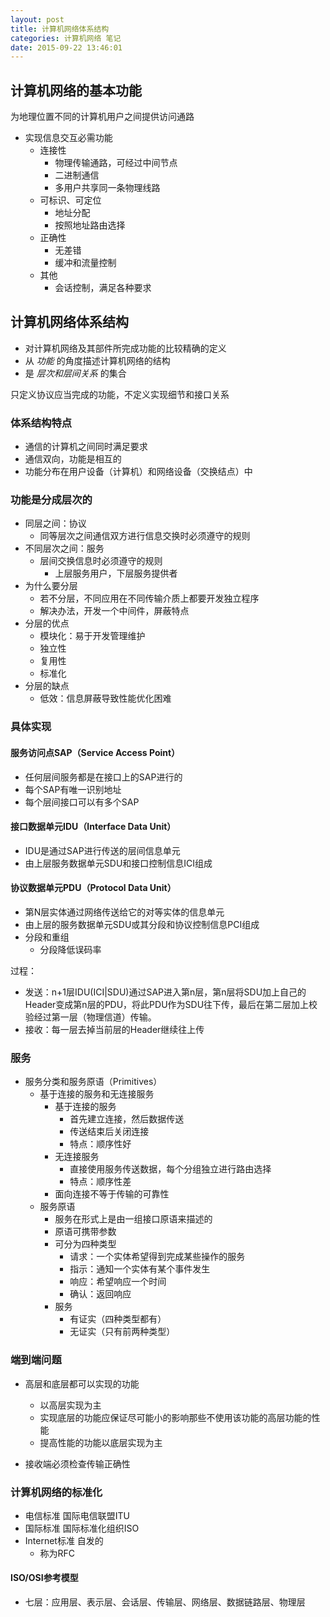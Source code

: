 ```yaml
---
layout: post
title: 计算机网络体系结构
categories: 计算机网络 笔记
date: 2015-09-22 13:46:01
---
```


## 计算机网络的基本功能
为地理位置不同的计算机用户之间提供访问通路

* 实现信息交互必需功能
    * 连接性
        * 物理传输通路，可经过中间节点
        * 二进制通信
        * 多用户共享同一条物理线路
    * 可标识、可定位
        * 地址分配
        * 按照地址路由选择
    * 正确性
        * 无差错
        * 缓冲和流量控制
    * 其他
        * 会话控制，满足各种要求

## 计算机网络体系结构
* 对计算机网络及其部件所完成功能的比较精确的定义
* 从 *功能* 的角度描述计算机网络的结构
* 是 *层次和层间关系* 的集合

只定义协议应当完成的功能，不定义实现细节和接口关系

### 体系结构特点
* 通信的计算机之间同时满足要求
* 通信双向，功能是相互的
* 功能分布在用户设备（计算机）和网络设备（交换结点）中

### 功能是分成层次的
* 同层之间：协议
    * 同等层次之间通信双方进行信息交换时必须遵守的规则
* 不同层次之间：服务
    * 层间交换信息时必须遵守的规则
        * 上层服务用户，下层服务提供者
* 为什么要分层
    * 若不分层，不同应用在不同传输介质上都要开发独立程序
    * 解决办法，开发一个中间件，屏蔽特点
* 分层的优点
    * 模块化：易于开发管理维护
    * 独立性
    * 复用性
    * 标准化
* 分层的缺点
    * 低效：信息屏蔽导致性能优化困难

### 具体实现

#### 服务访问点SAP（Service Access Point）
* 任何层间服务都是在接口上的SAP进行的
* 每个SAP有唯一识别地址
* 每个层间接口可以有多个SAP

#### 接口数据单元IDU（Interface Data Unit）
* IDU是通过SAP进行传送的层间信息单元
* 由上层服务数据单元SDU和接口控制信息ICI组成

#### 协议数据单元PDU（Protocol Data Unit）
* 第N层实体通过网络传送给它的对等实体的信息单元
* 由上层的服务数据单元SDU或其分段和协议控制信息PCI组成
* 分段和重组
    * 分段降低误码率

过程：

* 发送：n+1层IDU(ICI|SDU)通过SAP进入第n层，第n层将SDU加上自己的Header变成第n层的PDU，将此PDU作为SDU往下传，最后在第二层加上校验经过第一层（物理信道）传输。
* 接收：每一层去掉当前层的Header继续往上传

### 服务
* 服务分类和服务原语（Primitives）
    * 基于连接的服务和无连接服务
        * 基于连接的服务
            * 首先建立连接，然后数据传送
            * 传送结束后关闭连接
            * 特点：顺序性好
        * 无连接服务
            * 直接使用服务传送数据，每个分组独立进行路由选择
            * 特点：顺序性差
        * 面向连接不等于传输的可靠性
    * 服务原语
        * 服务在形式上是由一组接口原语来描述的
        * 原语可携带参数
        * 可分为四种类型
            * 请求：一个实体希望得到完成某些操作的服务
            * 指示：通知一个实体有某个事件发生
            * 响应：希望响应一个时间
            * 确认：返回响应
        * 服务 
            * 有证实（四种类型都有）
            * 无证实（只有前两种类型）

### 端到端问题

* 高层和底层都可以实现的功能
    * 以高层实现为主
    * 实现底层的功能应保证尽可能小的影响那些不使用该功能的高层功能的性能
    * 提高性能的功能以底层实现为主

* 接收端必须检查传输正确性


### 计算机网络的标准化
* 电信标准 国际电信联盟ITU
* 国际标准 国际标准化组织ISO
* Internet标准 自发的
    * 称为RFC

#### ISO/OSI参考模型
* 七层：应用层、表示层、会话层、传输层、网络层、数据链路层、物理层